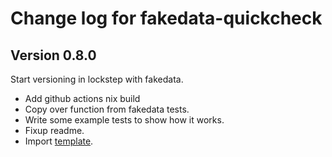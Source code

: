 # Change log for fakedata-quickcheck

## Version 0.8.0 

Start versioning in lockstep with fakedata.

+ Add github actions nix build
+ Copy over function from fakedata tests.
+ Write some example tests to show how it works.
+ Fixup readme.
+ Import [template](https://github.com/jappeace/haskell-template-project).


